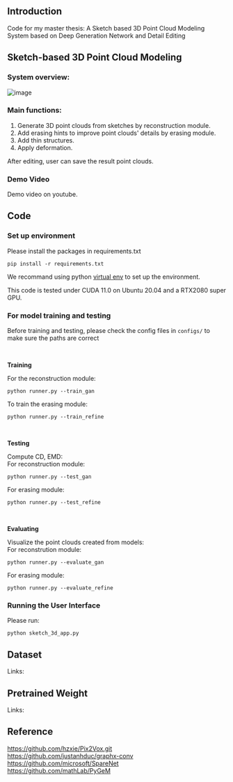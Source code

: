 ## Introduction
Code for my master thesis: A Sketch based 3D Point Cloud Modeling System based on Deep Generation Network and Detail Editing

## Sketch-based 3D Point Cloud Modeling
### System overview:
![image](https://user-images.githubusercontent.com/27956674/153366179-b50d9409-d666-427e-8d0b-e8827d8ca950.png)

### Main functions:
1. Generate 3D point clouds from sketches by reconstruction module.
2. Add erasing hints to improve point clouds' details by erasing module.
3. Add thin structures.
4. Apply deformation.

After editing, user can save the result point clouds.

### Demo Video
Demo video on youtube.

## Code
### Set up environment
Please install the packages in requirements.txt
```
pip install -r requirements.txt
```

We recommand using python [virtual env](https://docs.python.org/zh-tw/3/tutorial/venv.html) to set up the environment.

This code is tested under CUDA 11.0 on Ubuntu 20.04 and a RTX2080 super GPU.

### For model training and testing
Before training and testing, please check the config files in `configs/` to make sure the paths are correct

<br />

**Training**

For the reconstruction module:
```
python runner.py --train_gan
```

To train the erasing module:
```
python runner.py --train_refine
```

<br />

**Testing**

Compute CD, EMD:<br />
For reconstruction module:
```
python runner.py --test_gan
```

For erasing module:
```
python runner.py --test_refine
```

<br />

**Evaluating**

Visualize the point clouds created from models:<br />
For reconstrution module:
```
python runner.py --evaluate_gan
```

For erasing module:
```
python runner.py --evaluate_refine
```

### Running the User Interface
Please run:
```
python sketch_3d_app.py
```

## Dataset
Links:

## Pretrained Weight
Links:

## Reference
https://github.com/hzxie/Pix2Vox.git <br />
https://github.com/justanhduc/graphx-conv <br />
https://github.com/microsoft/SpareNet <br />
https://github.com/mathLab/PyGeM
